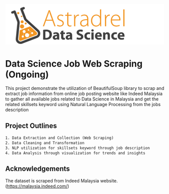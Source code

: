 ![Logo](https://github.com/astradrel/astradrel/blob/main/Astradrel%20Data%20Science-01.png)
# Data Science Job Web Scraping (Ongoing)

This project demonstrate the utilization of BeautifulSoup library to scrap and extract job information from online job posting website like Indeed Malaysia to gather all available jobs related to Data Science in Malaysia and get the related skillsets keyword using Natural Language Processing from the jobs description

## Project Outlines

    1. Data Extraction and Collection (Web Scraping)
    2. Data Cleaning and Transformation
    3. NLP utilization for skillsets keyword through job description
    4. Data Analysis through visualization for trends and insights

## Acknowledgements

The dataset is scraped from Indeed Malaysia website.
(https://malaysia.indeed.com/)
